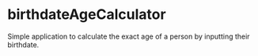 # birthdateAgeCalculator

Simple application to calculate the exact age of a person by inputting their birthdate. 
